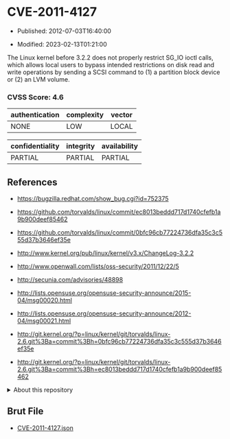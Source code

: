 # CVE-2011-4127

- Published: 2012-07-03T16:40:00

- Modified: 2023-02-13T01:21:00

The Linux kernel before 3.2.2 does not properly restrict SG_IO ioctl calls, which allows local users to bypass intended restrictions on disk read and write operations by sending a SCSI command to (1) a partition block device or (2) an LVM volume.

### CVSS Score: **4.6**

| authentication | complexity | vector |
| --- | --- | --- |
| NONE | LOW | LOCAL |

| confidentiality | integrity | availability |
| --- | --- | --- |
| PARTIAL | PARTIAL | PARTIAL |

## References

* https://bugzilla.redhat.com/show_bug.cgi?id=752375

* https://github.com/torvalds/linux/commit/ec8013beddd717d1740cfefb1a9b900deef85462

* https://github.com/torvalds/linux/commit/0bfc96cb77224736dfa35c3c555d37b3646ef35e

* http://www.kernel.org/pub/linux/kernel/v3.x/ChangeLog-3.2.2

* http://www.openwall.com/lists/oss-security/2011/12/22/5

* http://secunia.com/advisories/48898

* http://lists.opensuse.org/opensuse-security-announce/2015-04/msg00020.html

* http://lists.opensuse.org/opensuse-security-announce/2012-04/msg00021.html

* http://git.kernel.org/?p=linux/kernel/git/torvalds/linux-2.6.git%3Ba=commit%3Bh=0bfc96cb77224736dfa35c3c555d37b3646ef35e

* http://git.kernel.org/?p=linux/kernel/git/torvalds/linux-2.6.git%3Ba=commit%3Bh=ec8013beddd717d1740cfefb1a9b900deef85462

<details>
<summary>About this repository</summary> 

  This repository is part of the project [Live Hack CVE](https://github.com/Live-Hack-CVE). Main website can be found [www.live-hack.org](https://www.live-hack.org) 
  
  Made by [Sn0wAlice](https://github.com/Sn0wAlice) for the people that care about security and need to have a feed of the latest CVEs. Hope you enjoy it, don't forget to star the repo and follow me on [Twitter](https://twitter.com/Sn0wAlice) and [Github](https://github.com/Sn0wAlice). And that is my [personnal website](https://www.alice-snow.me/)

  - [Home Page](https://github.com/Live-Hack-CVE)
  - [Framework](https://github.com/Live-Hack-CVE/cve-framework)
  - [CVE database](https://github.com/Live-Hack-CVE/full_database)
  - [Changelog](https://github.com/Live-Hack-CVE/Changelog)
</details>

## Brut File

* [CVE-2011-4127.json](https://raw.githubusercontent.com/Live-Hack-CVE/full_database/main/cves/2011/CVE-2011-4127.json)

